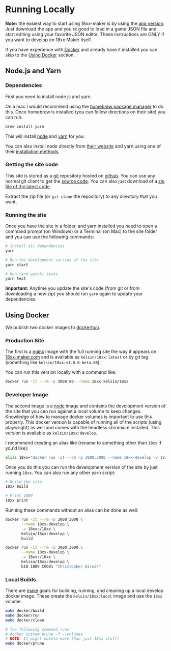 # Running Locally

**Note:** the easiest way to start using 18xx-maker is by using the [app
version](https://github.com/18xx-maker/18xx-maker/releases). Just download the
app and you're good to load in a game JSON file and start editing using your
favorite JSON editor. These instructions are ONLY if you want to develop on 18xx
Maker itself.

If you have experience with [Docker](https://www.docker.com/) and already have
it installed you can skip to the [Using Docker](#using-docker) section.

## Node.js and Yarn

### Dependencies

First you need to install node.js and yarn.

On a mac I would recommend using the [homebrew package
manager](https://brew.sh/) to do this. Once homebrew is installed (you can
follow directions on their site) you can run:

```bash
brew install yarn
```

This will install [node](https://nodejs.org/) and [yarn](https://yarnpkg.com/)
for you.

You can also install node directly from [their website](https://nodejs.org/) and
yarn using one of their [installation
methods](https://yarnpkg.com/docs/install).

### Getting the site code

This site is stored as a [git](https://git-scm.com/) repository hosted on
[github](https://github.com/). You can use any normal git client to get the
[source code](https://github.com/18xx-maker/18xx-maker). You can also just
download of a [zip file of the latest
code](https://github.com/18xx-maker/18xx-maker/archive/master.zip).

Extract the zip file (or `git clone` the repository) to any directory that you
want.

### Running the site

Once you have the site in a folder, and yarn installed you need to open a
command prompt (on Windows) or a Terminal (on Mac) to the site folder and you
can use the following commands:

```bash
# Install all dependencies
yarn

# Run the development version of the site
yarn start

# Run (and watch) tests
yarn test
```

**Important:** Anytime you update the site's code (from git or from downloading
a new zip) you should run `yarn` again to update your dependencies.

## Using Docker

We publish two docker images to
[dockerhub](https://hub.docker.com/r/kelsin/18xx).

### Production Site

The first is a [nginx](https://hub.docker.com/_/nginx) image with the full
running site the way it appears on [18xx-maker.com](https://18xx-maker.com) and
is available as `kelsin/18xx:latest` or by git tag (something like
`kelsin/18xx:v1.0.0-beta.88`).

You can run this version locally with a command like:

```bash
docker run -it --rm -p 3000:80 --name 18xx kelsin/18xx
```

### Developer Image

The second image is a [node](https://hub.docker.com/_/node) image and contains
the development version of the site that you can run against a local volume to
keep changes. Knowledge of how to manage docker volumes is important to use this
properly. This docker version is capable of running all of the scripts (using
playwright) as well and comes with the headless chromium installed. This version
is available as `kelsin/18xx:develop`.

I recommend creating an alias like (rename to something other than `18xx` if
you'd like):

```bash
alias 18xx="docker run -it --rm -p 3000:3000 --name 18xx-develop -v 18xx:/18xx kelsin/18xx:develop"
```

Once you do this you can run the development version of the site by just running
`18xx`. You can also run any other yarn script:

```bash
# Build the site
18xx build

# Print 1889
18xx print
```

Running these commands without an alias can be done as well:

```bash
docker run -it --rm -p 3000:3000 \
       --name 18xx-develop \
       -v 18xx:/18xx \
       kelsin/18xx:develop \
       build

docker run -it --rm -p 3000:3000 \
       --name 18xx-develop \
       -v 18xx:/18xx \
       kelsin/18xx:develop \
       b18 1889 CGG01 "Christopher Giroir"
```

### Local Builds

There are [make](https://www.gnu.org/software/make/) goals for building,
running, and cleaning up a local develop docker image. These create the
`kelsin/18xx:local` image and use the `18xx` volume.

```bash
make docker/build
make docker/run
make docker/clean

# The following command runs:
# docker system prune -f --volumes
# NOTE: It might delete more than just 18xx stuff!
make docker/prune
```
